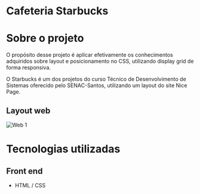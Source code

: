 # Cafeteria Starbucks

# Sobre o projeto

O propósito desse projeto é aplicar efetivamente os conhecimentos adquiridos sobre layout e posicionamento no CSS, utilizando display grid de forma responsiva.

O Starbucks é um dos projetos do curso Técnico de Desenvolvimento de Sistemas oferecido pelo SENAC-Santos, utilizando um layout do site Nice Page.

## Layout web
![Web 1](https://github.com/galdinorobs/starbucks-SENAC/blob/main/webview.png)

# Tecnologias utilizadas

## Front end
- HTML / CSS 

